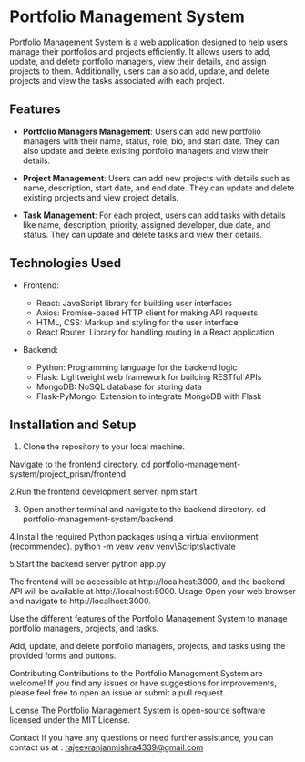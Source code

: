 # Portfolio Management System

Portfolio Management System is a web application designed to help users manage their portfolios and projects efficiently. It allows users to add, update, and delete portfolio managers, view their details, and assign projects to them. Additionally, users can also add, update, and delete projects and view the tasks associated with each project.

## Features

- **Portfolio Managers Management**: Users can add new portfolio managers with their name, status, role, bio, and start date. They can also update and delete existing portfolio managers and view their details.

- **Project Management**: Users can add new projects with details such as name, description, start date, and end date. They can update and delete existing projects and view project details.

- **Task Management**: For each project, users can add tasks with details like name, description, priority, assigned developer, due date, and status. They can update and delete tasks and view their details.

## Technologies Used

- Frontend:
  - React: JavaScript library for building user interfaces
  - Axios: Promise-based HTTP client for making API requests
  - HTML, CSS: Markup and styling for the user interface
  - React Router: Library for handling routing in a React application

- Backend:
  - Python: Programming language for the backend logic
  - Flask: Lightweight web framework for building RESTful APIs
  - MongoDB: NoSQL database for storing data
  - Flask-PyMongo: Extension to integrate MongoDB with Flask

## Installation and Setup

1. Clone the repository to your local machine.

Navigate to the frontend directory.
cd portfolio-management-system/project_prism/frontend


2.Run the frontend development server.
npm start

3. Open another terminal and navigate to the backend directory.
cd portfolio-management-system/backend

4.Install the required Python packages using a virtual environment (recommended).
python -m venv venv
venv\Scripts\activate

5.Start the backend server
python app.py


The frontend will be accessible at http://localhost:3000, and the backend API will be available at http://localhost:5000.
Usage
Open your web browser and navigate to http://localhost:3000.

Use the different features of the Portfolio Management System to manage portfolio managers, projects, and tasks.

Add, update, and delete portfolio managers, projects, and tasks using the provided forms and buttons.

Contributing
Contributions to the Portfolio Management System are welcome! If you find any issues or have suggestions for improvements, please feel free to open an issue or submit a pull request.

License
The Portfolio Management System is open-source software licensed under the MIT License.

Contact
If you have any questions or need further assistance, you can contact us at :
rajeevranjanmishra4339@gmail.com




